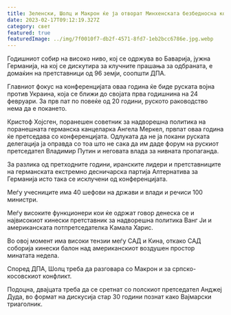 ```yaml
---
title: Зеленски, Шолц и Макрон ќе ја отворат Минхенската безбедносна конференција
date: 2023-02-17T09:12:19.327Z
category: свет
featured: true
featuredImage: ../img/7f0010f7-db2f-4571-8fd7-1eb2bcc6786e.jpg.webp
---
```


<!--StartFragment-->

Годишниот собир на високо ниво, кој се одржува во Баварија, јужна Германија, на кој се дискутира за клучните прашања за одбраната, е домаќин на претставници од 96 земји, соопшти ДПА.

Главниот фокус на конференцијата оваа година ќе биде руската војна против Украина, која се ближи до својата прва годишнина на 24 февруари. За прв пат по повеќе од 20 години, руското раководство нема да е покането.

Кристоф Хојсген, поранешен советник за надворешна политика на поранешната германска канцеларка Ангела Меркел, првпат оваа година ќе претседава со конференцијата. Одлуката да не ја покани руската делегација ја оправда со тоа што не сака да им даде форум на рускиот претседател Владимир Путин и неговата влада за нивната пропаганда.

За разлика од претходните години, иранските лидери и претставниците на германската екстремно десничарска партија Алтернатива за Германија исто така се исклучени од конференцијата.

Меѓу учесниците има 40 шефови на држави и влади и речиси 100 министри.

Меѓу високите функционери кои ќе одржат говор денеска се и највисокиот кинески претставник за надворешна политика Ванг Ји и американската потпретседателка Камала Харис.

Во овој момент има високи тензии меѓу САД и Кина, откако САД соборија кинески балон над американскиот воздушен простор минатата недела.

Според ДПА, Шолц треба да разговара со Макрон и за српско-косовскиот конфликт.

Подоцна, двајцата треба да се сретнат со полскиот претседател Анджеј Дуда, во формат на дискусија стар 30 години познат како Вајмарски триаголник.

<!--EndFragment-->
